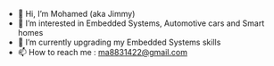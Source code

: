 - 👋 Hi, I’m Mohamed (aka Jimmy)
- 👀 I’m interested in Embedded Systems, Automotive cars and Smart homes
- 🌱 I’m currently upgrading my Embedded Systems skills
- 📫 How to reach me : ma8831422@gmail.com

<!---
Jimmy7217/Jimmy7217 is a ✨ special ✨ repository because its `README.md` (this file) appears on your GitHub profile.
You can click the Preview link to take a look at your changes.
--->
